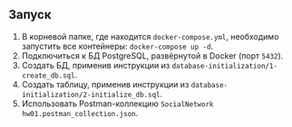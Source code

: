## Запуск
1. В корневой папке, где находится `docker-compose.yml`, необходимо запустить все контейнеры: `docker-compose up -d`.
2. Подключиться к БД PostgreSQL, развёрнутой в Docker (порт `5432`).
3. Создать БД, применив инструкции из `database-initialization/1-create_db.sql`.
4. Создать таблицу, применив инструкции из `database-initialization/2-initialize_db.sql`.
5. Использовать Postman-коллекцию `SocialNetwork hw01.postman_collection.json`.